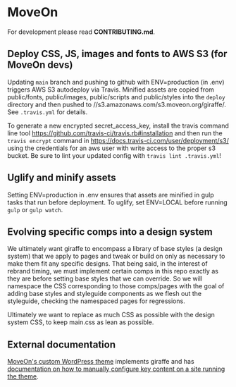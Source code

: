# MoveOn

For development please read **CONTRIBUTING.md**.

## Deploy CSS, JS, images and fonts to AWS S3 (for MoveOn devs)

Updating `main` branch and pushing to github with ENV=production (in .env) triggers AWS S3 autodeploy via Travis. Minified assets are copied from public/fonts, public/images, public/scripts and public/styles into the `deploy` directory and then pushed to //s3.amazonaws.com/s3.moveon.org/giraffe/. See `.travis.yml` for details.

To generate a new encrypted secret_access_key, install the travis command line tool https://github.com/travis-ci/travis.rb#installation and then run the `travis encrypt` command in https://docs.travis-ci.com/user/deployment/s3/ using the credentials for an aws user with write access to the proper s3 bucket. Be sure to lint your updated config with `travis lint .travis.yml`!

## Uglify and minify assets

Setting ENV=production in .env ensures that assets are minified in gulp tasks that run before deployment. To uglify, set ENV=LOCAL before running `gulp` or `gulp watch`.

## Evolving specific comps into a design system 

We ultimately want giraffe to encompass a library of base styles (a design system) that we apply to pages and tweak or build on only as necessary to make them fit any specific designs. That being said, in the interest of rebrand timing, we must implement certain comps in this repo exactly as they are before setting base styles that we can override. So we will namespace the CSS corresponding to those comps/pages with the goal of adding base styles and styleguide components as we flesh out the styleguide, checking the namespaced pages for regressions. 

Ultimately we want to replace as much CSS as possible with the design system CSS, to keep main.css as lean as possible.

## External documentation

[MoveOn's custom WordPress theme](https://github.com/MoveOnOrg/front-wordpress) implements giraffe and has [documentation on how to manually configure key content on a site running the theme](https://github.com/MoveOnOrg/front-wordpress/blob/main-giraffe/wp-content/themes/moveon2018/CONTENT-MANAGEMENT.md).

[comment]: # (stuff)
